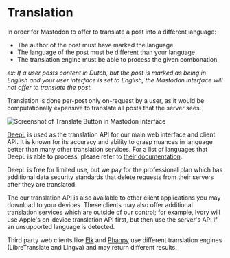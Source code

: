 # Translation

In order for Mastodon to offer to translate a post into a different language:

- The author of the post must have marked the language
- The language of the post must be different than your language
- The translation engine must be able to process the given combonation.

_ex: If a user posts content in Dutch, but the post is marked as being in English and your user interface is set to English, the Mastodon interface will not offer to translate the post._

Translation is done per-post only on-request by a user, as it would be computationally expensive to translate all posts that the server sees.

![Screenshot of Translate Button in Mastodon Interface](/translate.png)

[DeepL](https://www.deepl.com/whydeepl) is used as the translation API for our main web interface and client API.
It is known for its accuracy and ability to grasp nuances in language better than many other translation services.
For a list of languages that DeepL is able to process, please refer to [their documentation](https://developers.deepl.com/docs/getting-started/supported-languages).

DeepL is free for limited use, but we pay for the professional plan which has additional data security standards that delete requests from their servers after they are translated.

The our translation API is also available to other client applications you may download to your devices.
These clients may also offer additional translation services which are outside of our control; for example, Ivory will use Apple's on-device translation API first, but then use the server's API if an unsupported language is detected.

Third party web clients like [Elk](https://elk.zone) and [Phanpy](https://phanpy.social) use different translation engines (LibreTranslate and Lingva) and may return different results.

